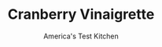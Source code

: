 ---
layout: ../../layouts/MarkdownPostLayout.astro
title: Cranberry Vinaigrette
author: America's Test Kitchen
pubDate: 2023-03-15
description: "How do you best use the bright, tart flavor of cranberries?"
image_url: https://res.cloudinary.com/hksqkdlah/image/upload/ar_1:1,c_fill,dpr_2.0,f_auto,fl_lossy.progressive.strip_profile,g_faces:auto,q_auto:low,w_344/8874_sfs-cranberryvinaigrettev2-010-275926
tags: ["Side Dishes","Fruit","Quick","Thanksgiving"]
calories: 761
protein: 
carbohydrates: 1
fats: 
fiber: 
ingredients: ["1/3 cup, cranberries (see note), picked through","3 tablespoons, orange juice","1 tablespoon, white wine vinegar","1 teaspoon, Dijon mustard","1/4 teaspoon, salt","1/4 teaspoon, pepper","6 tablespoons, olive oil"]
serves: 8
time: "25 minutes"
instructions: ["SOFTEN BERRIES Bring cranberries and orange juice to boil in small saucepan over high heat. Remove pan from heat, cover, and let stand until berries have softened, about 5 minutes. Transfer to blender or food processor and cool to room temperature, 5 to 7 minutes.","MAKE DRESSING Process cranberry mixture, vinegar, mustard, salt, and pepper until smooth. With machine running, pour in oil and process until thoroughly combined. Serve. (Dressing can be refrigerated in airtight container for 4 days.)"]
nutrition: ["17 mg Potassium","2 mg Phosphorus","2 mg Calcium","1 mg Magnesium","53 mg Sodium","10 g Fat","7 g Monounsaturated","1 g Polyunsaturated","3 mg Vitamin C","1 g Saturated","1 µg Folate (food)","6 µg Vitamin K","11 g Water","1 g Carbs","1 µg Folate equivalent (total)","1 mg Vitamin E","95 kcal Energy","761 calories"]
notes: "Fresh and frozen cranberries work equally well, although frozen berries will need an extra couple of minutes to soften. This recipe doubles easily. Apart from salad, you can serve this dressing with steamed asparagus or green beans, poached salmon, or combine 1/4 cup dressing with 5 cups cooked turkey, 1/2 cup mayonnaise, and 2 finely chopped celery ribs for turkey salad."
---